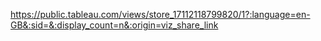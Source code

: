 https://public.tableau.com/views/store_17112118799820/1?:language=en-GB&:sid=&:display_count=n&:origin=viz_share_link
